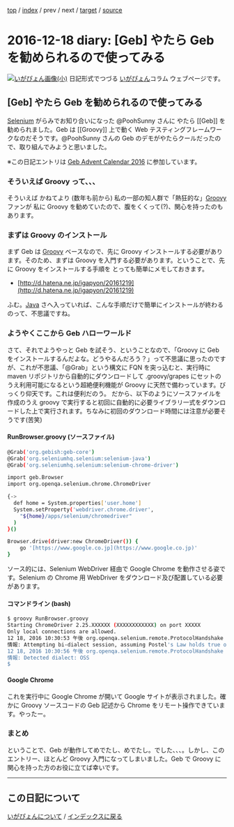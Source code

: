 [top](https://igapyon.github.io/diary/) 
 / [index](https://igapyon.github.io/diary/2016/index.html) 
 / prev 
 / next 
 / [target](https://igapyon.github.io/diary/2016/ig161218.html) 
 / [source](https://github.com/igapyon/diary/blob/gh-pages/2016/ig161218.html.src.md) 

2016-12-18 diary: [Geb] やたら Geb を勧められるので使ってみる
=====================================================================================================
[![いがぴょん画像(小)](https://igapyon.github.io/diary/images/iga200306s.jpg "いがぴょん")](https://igapyon.github.io/diary/memo/memoigapyon.html) 日記形式でつづる [いがぴょん](https://igapyon.github.io/diary/memo/memoigapyon.html)コラム ウェブページです。

## [Geb] やたら Geb を勧められるので使ってみる

[Selenium](http://www.seleniumhq.org/) がらみでお知り合いになった @PoohSunny さんに やたら [[Geb]] を勧められました。Geb は [[Groovy]] 上で動く Web テスティングフレームワークなのだそうです。@PoohSunny さんの Geb のデモがやたらクールだったので、取り組んでみようと思いました。

※この日記エントリは [Geb Advent Calendar 2016](http://qiita.com/advent-calendar/2016/geb) に参加しています。


### そういえば Groovy って、、、

そういえば かねてより (数年も前から) 私の一部の知人群で「熱狂的な」[Groovy](http://www.groovy-lang.org/) ファンが 私に Groovy を勧めていたので、腹をくくって(?)、関心を持ったのもあります。


### まずは Groovy のインストール

まず Geb は [Groovy](http://www.groovy-lang.org/) ベースなので、先に Groovy インストールする必要があります。そのため、まずは Groovy を入門する必要があります。ということで、先に Groovy をインストールする手順を とっても簡単にメモしておきます。


* [http://d.hatena.ne.jp/igapyon/20161219](http://d.hatena.ne.jp/igapyon/20161219)


ふむ。[Java](http://www.oracle.com/technetwork/java/index.html) さへ入っていれば、こんな手順だけで簡単にインストールが終わるのって、不思議ですね。


### ようやくここから Geb ハローワールド

さて、それでようやっと Geb を試そう、ということなので、「Groovy に Geb をインストールするんだよな。どうやるんだろう？」って不思議に思ったのですが、これが不思議、「@Grab」という構文に FQN を突っ込むと、実行時に maven リポジトリから自動的にダウンロードして .groovy/grapes にセットのうえ利用可能になるという超絶便利機能が Groovy に天然で備わっています。びっくり仰天です。これは便利だのう。
だから、以下のようにソースファイルを作成のうえ groovy で実行すると初回に自動的に必要ライブラリ一式をダウンロードした上で実行されます。ちなみに初回のダウンロード時間には注意が必要そうです(苦笑)


#### RunBrowser.groovy (ソースファイル)


```sh
@Grab('org.gebish:geb-core')
@Grab('org.seleniumhq.selenium:selenium-java')
@Grab('org.seleniumhq.selenium:selenium-chrome-driver')

import geb.Browser
import org.openqa.selenium.chrome.ChromeDriver

{->
  def home = System.properties['user.home']
  System.setProperty('webdriver.chrome.driver',
    "${home}/apps/selenium/chromedriver"
  )
}()

Browser.drive(driver:new ChromeDriver()) {
    go '[https://www.google.co.jp](https://www.google.co.jp)'
}
```


ソース的には、Selenium WebDriver 経由で Google Chrome を動作させる姿です。Selenium の Chrome 用 WebDriver をダウンロード及び配置している必要があります。


#### コマンドライン (bash)


```sh
$ groovy RunBrowser.groovy 
Starting ChromeDriver 2.25.XXXXXX (XXXXXXXXXXXX) on port XXXXX
Only local connections are allowed.
12 18, 2016 10:30:53 午後 org.openqa.selenium.remote.ProtocolHandshake createSession
情報: Attempting bi-dialect session, assuming Postel's Law holds true on the remote end
12 18, 2016 10:30:56 午後 org.openqa.selenium.remote.ProtocolHandshake createSession
情報: Detected dialect: OSS
$ 
```



#### Google Chrome

これを実行中に Google Chrome が開いて Google サイトが表示されました。確かに Groovy ソースコードの Geb 記述から Chrome をリモート操作できています。やったー。


### まとめ

ということで、Geb が動作してめでたし、めでたし。でした、、、。しかし、このエントリー、ほとんど Groovy 入門になってしまいました。Geb で Groovy に関心を持った方のお役に立てば幸いです。



----------------------------------------------------------------------------------------------------

## この日記について
[いがぴょんについて](https://igapyon.github.io/diary/memo/memoigapyon.html) / [インデックスに戻る](https://igapyon.github.io/diary/idxall.html)
